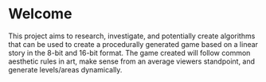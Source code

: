 # Welcome
This project aims to research, investigate, and potentially create algorithms that can be used to create a procedurally generated game based on a linear story in the 8-bit and 16-bit format. The game created will follow common aesthetic rules in art, make sense from an average viewers standpoint, and generate levels/areas dynamically. 
